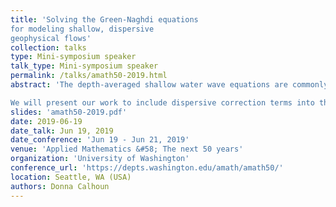 ```yaml
---
title: 'Solving the Green-Naghdi equations
for modeling shallow, dispersive
geophysical flows'
collection: talks
type: Mini-symposium speaker
talk_type: Mini-symposium speaker
permalink: /talks/amath50-2019.html
abstract: 'The depth-averaged shallow water wave equations are commonly used to model flows arising from natural hazards.  The GeoClaw code, developed by D. George,  R. J. LeVeque, M. J. Berger, K. Mandli and others is one example of a depth-averaged flow solver  now widely used for modeling tsunamis, overland flooding, debris flows, storm surges and so on.  Generally, depth averaged flow models show excellent large scale agreement with observations and can thus be reliably used to predict whether tsunamis will reach distant coast lines, and if, so can give vital information about arrival times.  However, for other types of flows, dispersive effects missing from the SWE model play an important role in determining localized effects such as whether waves will overtop seawalls, or whether a landslide entering a lake will trigger tsunami-like behavior on the opposite shore.  Because of the importance of these dispersive effects, several depth averaged codes include dispersive corrections to the SWE.  One set of equations commonly used to model these dispersive effects are the Serre-Green-Naghdi (SGN) equations.  

We will present our work to include dispersive correction terms into the GeoClaw extension of ForestClaw, a parallel adaptive library for Cartesian grid methods.  We will describe the SGN equations and provide an overview of their derivation, and then show preliminary results on uniform 1d Cartesian meshes.  Comparisons with the SGN solver in Basilisk (S. Popinet) and BoussClaw (J. Kim et al) will also be shown to verify our model. '
slides: 'amath50-2019.pdf'
date: 2019-06-19
date_talk: Jun 19, 2019
date_conference: 'Jun 19 - Jun 21, 2019'
venue: 'Applied Mathematics &#58; The next 50 years'
organization: 'University of Washington'
conference_url: 'https://depts.washington.edu/amath/amath50/'
location: Seattle, WA (USA)
authors: Donna Calhoun
---
```

